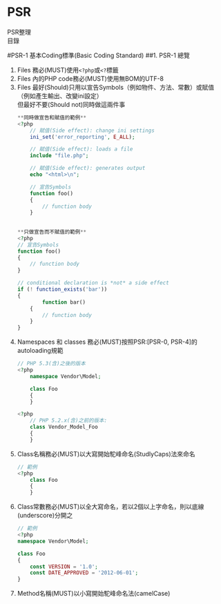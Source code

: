 # PSR
PSR整理   
目錄    
  
#PSR-1  基本Coding標準(Basic Coding Standard) 
##1. PSR-1 總覽    
1. Files 務必(MUST)使用`<?php`或`<?`標籤
2. Files 內的PHP code務必(MUST)使用無BOM的UTF-8
3. Files 最好(Should)只用以宣告Symbols（例如物件、方法、常數）或賦值（例如產生輸出、改變ini設定）      
   但最好不要(Should not)同時做這兩件事    
    ```PHP     
    **同時做宣告和賦值的範例**  
    <?php   
        // 賦值(Side effect): change ini settings 
        ini_set('error_reporting', E_ALL);

        // 賦值(Side effect): loads a file
        include "file.php";

        // 賦值(Side effect): generates output
        echo "<html>\n";

        // 宣告Symbols
        function foo()
        {
            // function body
        }
        
        
    **只做宣告而不賦值的範例**      
    <?php
    // 宣告Symbols
    function foo()
    {
        // function body
    }

    // conditional declaration is *not* a side effect
    if (! function_exists('bar'))       
    {
            function bar()
        {
            // function body
        }
    }
    ```     
4. Namespaces 和 classes 務必(MUST)按照PSR:[PSR-0, PSR-4]的autoloading規範    
    ```PHP     
    // PHP 5.3(含)之後的版本
    <?php
        namespace Vendor\Model;

        class Foo
        {
        }       

    <?php
        // PHP 5.2.x(含)之前的版本:
        class Vendor_Model_Foo
        {
        }
    ```
5. Class名稱務必(MUST)以大寫開始駝峰命名(StudlyCaps)法來命名        
    ```PHP     
    // 範例
    <?php
        class Foo
        {
        }       
    ```
6. Class常數務必(MUST)以全大寫命名，若以2個以上字命名，則以底線(underscore)分開之   
    ```PHP     
    // 範例
    <?php
    namespace Vendor\Model;

    class Foo
    {
        const VERSION = '1.0';
        const DATE_APPROVED = '2012-06-01';
    }       
    ```
7. Method名稱(MUST)以小寫開始駝峰命名法(camelCase)




